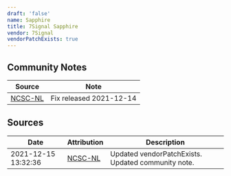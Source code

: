 ```yaml
---
draft: 'false'
name: Sapphire
title: 7Signal Sapphire
vendor: 7Signal
vendorPatchExists: true
---
```




## Community Notes
| Source | Note |
| --- | --- |
| [NCSC-NL](https://github.com/NCSC-NL/log4shell/blob/main/software/README.md) | Fix released 2021-12-14 |

## Sources
| Date | Attribution | Description |
| --- | --- | --- |
| 2021-12-15 13:32:36 | [NCSC-NL](https://github.com/NCSC-NL/log4shell/blob/main/software/README.md) | Updated vendorPatchExists. Updated community note.  |
